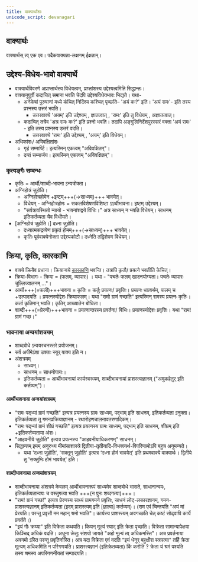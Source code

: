 ```yaml
---
title: वाक्यार्थांशाः
unicode_script: devanagari
---
```


## वाक्यार्थः
वाक्यार्थस् त्व् एक एव। पदैकवाक्यता-लक्षणम् ईक्षताम्।

## उद्देश्य-विधेय-भावो वाक्यार्थे 
- वाक्यार्थविवरणे अप्राप्तार्थस्य विधेयत्वम्, प्राप्तांशस्य उद्देश्यत्वमिति सिद्धान्तः। 
- वाक्यानुपूर्वी कदाचित् समाना भवति चेदपि उद्देश्यविधेयभावः भिद्यते। यथा- 
  - अनेकेषां पुरुषाणां मध्ये कंचित् निर्दिश्य कश्चित् पृच्छति– 'अयं कः?' इति। 'अयं रामः'- इति तस्य प्रश्नस्य उत्तरं भवति।
    - उत्तरवाक्ये 'अयम्' इति उद्देश्यम् , ज्ञातत्वात् , 'रामः' इति तु विधेयम् , अज्ञातत्वात्।  
  - कदाचित् तत्रैव 'अत्र रामः कः?' इति प्रश्नो भवति। तदापि अङ्गुलिनिर्देशपुरस्सरं वक्ता 'अयं रामः' - इति तस्य प्रश्नस्य उत्तरं वदति।
    - उत्तरवाक्ये 'रामः' इति उद्देश्यम् , 'अयम्' इति विधेयम्। 
- अधिकांशः/ अविवक्षितांशः
  - गृहं सम्मार्ष्टि। इत्यस्मिन् एकत्वम् "अविवक्षितम्"। 
  - दन्तं सम्मार्जय। इत्यस्मिन् एकत्वम् "अविवक्षितम्"।

### कृत्यङ्गैः सम्बन्धः 
- कृतिः = आर्थी/शाब्दी-भावना ऽन्यत्रोक्ता।
- अग्निहोत्रं जुहोति।
  - अग्निहोत्रहोमेन +इष्टम्+++(→साध्यम्)+++ भावयेत्।
  - विधेयम् - अग्निहोत्रहोमः = सकलविशेषणविशिष्टा ऽऽर्थीभावना। इष्टम् उद्देश्यम्।
  - "सर्वत्रावस्थितो न्यायो - भावनांशद्वये विधिः।" अत्र साध्यम् न भवति विधेयम्। साधनम् इतिकर्तव्यता चैव विधीयते।
- [अग्निहोत्रं जुहोति।] दध्ना जुहोति।
  - दध्यात्मकद्रव्येण प्रकृतं होमम्+++(→साध्यम्)+++ भावयेत्।
  - कृतिः पूर्ववाक्येनोक्ता उद्देश्यकोटौ। दध्नेति तद्विशेषण विधेयम्।

## क्रिया, कृतिः, कारकाणि
- वाक्ये क्रियैव प्रधाना। क्रियान्वये [कारकाणि](../../../vAkya-staram/kArakam/) भवन्ति। तत्रापि कृतौ/ प्रयत्ने भवतीति केचित्।
- क्रिया-विभागः - क्रिया = (फलम्, व्यापारः) । यथा - "पचतेः फलम् खादनयोग्यता। पचतेः व्यापारः चुल्लिज्वालनम् …"। 
- आर्थी+++(=फली)+++भावना = कृतिः = कर्तुः प्रयत्नः/ प्रवृत्तिः। प्रयत्नः धात्वर्थम्, फलम् च +उत्पादयति । प्रयत्नस्योद्देशः क्रियाफलम्। यथा "रामो ग्रामं गच्छति" इत्यस्मिन् रामस्य प्रयत्नः कृतिः। कर्ता कृतिमान् भवति। कृतिर् आख्यातेन बोधिता।
- शाब्दी+++(=प्रेरणी)+++भावना = प्रयत्नान्तरस्य प्रवर्तना/ विधिः। प्रयत्नस्योद्देशः प्रवृत्तिः। यथा "राम! ग्रामं गच्छ।"

### भावनाया अन्वयांशत्रयम् 
- शाब्दबोधे ऽन्वयरचनस्तरे प्रयोजनम्।
- सर्व अपीमेऽंशा उक्ताः स्युर् वाक्य इति न। 
- अंशत्रयम्
    - साध्यम्।  
    - साधनम् = साधनोपायः।
    - इतिकर्तव्यता = आर्थीभावनायां कार्यस्वरूपम्, शाब्दीभावनायां प्राशस्त्यज्ञानम् ("अमुकहेतुर् इति कर्तव्यम्")।

#### आर्थीभावनाया अन्वयांशत्रयम्

- "रामः पद्भ्यां ग्रामं गच्छति" इत्यत्र प्रयत्नस्य ग्रामः साध्यम्, पद्भाम् इति साधनम्, इतिकर्तव्यता ऽनुक्ता। इतिकर्तव्यता तु गमनप्रक्रियाज्ञानम् - रथारोहणचालनावतरणादिकम्।
- "रामः पद्भ्यां ग्रामं शीघ्रं गच्छति" इत्यत्र प्रयत्नस्य ग्रामः साध्यम्, पद्भाम् इति साधनम्, शीघ्रम् इति +इतिकर्तव्यताया अंशः।
- "आहवनीये जुहोति" इत्यत्र प्रयत्नस्य "आहवनीयाधिकरणम्" साधनम्।
- सिद्धान्तम् इमम् अनुरुध्य मीमांसाशास्त्रे द्वितीया-तृतीयादि-विभक्त्यर्थ-विपरिणामोऽपि बहुत्र अनुमन्यते। 
  - यथा 'दध्ना जुहोति', 'सक्तून् जुहोति' इत्यत्र ‘दध्ना होमं भावयेत्' इति प्रथमवाक्ये वाक्यार्थः। द्वितीये तु 'सक्तुभिः होमं भावयेत्' इति।

#### शाब्दीभावनाया अन्वयांशत्रयम्
- शाब्दीभावनाया अंशत्रये केवलम् आर्थीभावनारूपं  साध्यमेव शाब्दबोधे भासते, साधानान्वयः, इतिकर्तव्यतान्वयः च वस्तुगत्या भवति +++(न पुनः शब्दगत्या)+++।
- "राम! ग्रामं गच्छ!" इत्यत्र प्रेरणस्य साध्यं ग्रामगमने प्रवृत्तिः, साधनं लोट्-लकारज्ञानम्, गमन-प्राशस्त्यज्ञानम् इतिकर्तव्यता (इदम् प्राशस्त्यम् इति [ज्ञात्वा] कर्तव्यम्)। (राम एवं चिन्तयति "अयं मां प्रेरयति। परन्तु प्रवृत्तौ मम महान् श्रमो भवति"। कार्यस्य प्राशस्त्यम् अवगच्छति चेत् कष्टं सोढ्वापि कार्ये प्रवर्तते।)
- "इयं गौः क्रय्या" इति विक्रेता कथयति। कियन् मूल्यं स्याद् इति क्रेता पृच्छति। विक्रेता सामान्यापेक्षया किञ्चिद् अधिकं वदति। अधुना क्रेतुः संशयो जायते "अहो मूल्यं त्व् अधिकमस्ति"। अत्र प्रवर्तनाया अवगमो ऽस्ति परन्तु प्रवृतिर्नास्ति। अत्र यदा विक्रेता एवं वदति "इयं धेनुर् बहुक्षीरा स्त्रपत्या" तर्हि क्रेता मूल्यम् अधिकमिति न परिगणयति। प्राशस्त्यज्ञानं (इतिक्रेतव्यता) किं करोति ? क्रेता यं श्रमं पश्यति तस्य श्रमस्य अपरिगणनीयतां सम्पादयति।